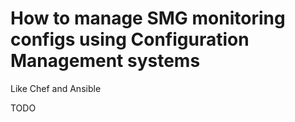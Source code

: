 # How to manage SMG monitoring configs using Configuration Management systems

Like Chef and Ansible

TODO

